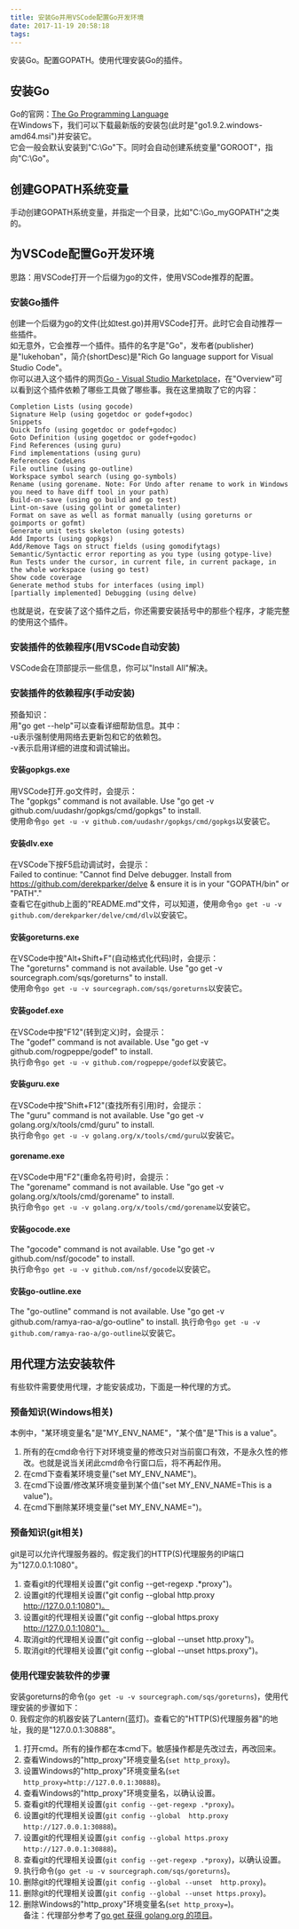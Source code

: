 ```yaml
---
title: 安装Go并用VSCode配置Go开发环境
date: 2017-11-19 20:58:18
tags:
---
```


安装Go。配置GOPATH。使用代理安装Go的插件。  

<!-- more -->

## 安装Go  
Go的官网：[The Go Programming Language](https://golang.org/)  
在Windows下，我们可以下载最新版的安装包(此时是"go1.9.2.windows-amd64.msi")并安装它。  
它会一般会默认安装到"C:\Go\"下。同时会自动创建系统变量"GOROOT"，指向"C:\Go\"。  

## 创建GOPATH系统变量  
手动创建GOPATH系统变量，并指定一个目录，比如"C:\Go_myGOPATH\"之类的。  

## 为VSCode配置Go开发环境  
思路：用VSCode打开一个后缀为go的文件，使用VSCode推荐的配置。  

### 安装Go插件  
创建一个后缀为go的文件(比如test.go)并用VSCode打开。此时它会自动推荐一些插件。  
如无意外，它会推荐一个插件。插件的名字是"Go"，发布者(publisher)是"lukehoban"，简介(shortDesc)是"Rich Go language support for Visual Studio Code"。  
你可以进入这个插件的网页[Go - Visual Studio Marketplace](https://marketplace.visualstudio.com/items?itemName=lukehoban.Go)，在"Overview"可以看到这个插件依赖了哪些工具做了哪些事。我在这里摘取了它的内容：  
```
Completion Lists (using gocode)
Signature Help (using gogetdoc or godef+godoc)
Snippets
Quick Info (using gogetdoc or godef+godoc)
Goto Definition (using gogetdoc or godef+godoc)
Find References (using guru)
Find implementations (using guru)
References CodeLens
File outline (using go-outline)
Workspace symbol search (using go-symbols)
Rename (using gorename. Note: For Undo after rename to work in Windows you need to have diff tool in your path)
Build-on-save (using go build and go test)
Lint-on-save (using golint or gometalinter)
Format on save as well as format manually (using goreturns or goimports or gofmt)
Generate unit tests skeleton (using gotests)
Add Imports (using gopkgs)
Add/Remove Tags on struct fields (using gomodifytags)
Semantic/Syntactic error reporting as you type (using gotype-live)
Run Tests under the cursor, in current file, in current package, in the whole workspace (using go test)
Show code coverage
Generate method stubs for interfaces (using impl)
[partially implemented] Debugging (using delve)
```
也就是说，在安装了这个插件之后，你还需要安装括号中的那些个程序，才能完整的使用这个插件。  

### 安装插件的依赖程序(用VSCode自动安装)  
VSCode会在顶部提示一些信息，你可以"Install All"解决。

### 安装插件的依赖程序(手动安装)  
预备知识：  
用"go get --help"可以查看详细帮助信息。其中：  
-u表示强制使用网络去更新包和它的依赖包。  
-v表示启用详细的进度和调试输出。  

#### 安装gopkgs.exe  
用VSCode打开.go文件时，会提示：  
The "gopkgs" command is not available. Use "go get -v github.com/uudashr/gopkgs/cmd/gopkgs" to install.  
使用命令`go get -u -v github.com/uudashr/gopkgs/cmd/gopkgs`以安装它。  

#### 安装dlv.exe  
在VSCode下按F5启动调试时，会提示：  
Failed to continue: "Cannot find Delve debugger. Install from https://github.com/derekparker/delve & ensure it is in your "GOPATH/bin" or "PATH"."  
查看它在github上面的"README.md"文件，可以知道，使用命令`go get -u -v github.com/derekparker/delve/cmd/dlv`以安装它。  

#### 安装goreturns.exe  
在VSCode中按"Alt+Shift+F"(自动格式化代码)时，会提示：  
The "goreturns" command is not available. Use "go get -v sourcegraph.com/sqs/goreturns" to install.  
使用命令`go get -u -v sourcegraph.com/sqs/goreturns`以安装它。  

#### 安装godef.exe  
在VSCode中按"F12"(转到定义)时，会提示：  
The "godef" command is not available. Use "go get -v github.com/rogpeppe/godef" to install.  
执行命令`go get -u -v github.com/rogpeppe/godef`以安装它。  

#### 安装guru.exe  
在VSCode中按"Shift+F12"(查找所有引用)时，会提示：  
The "guru" command is not available. Use "go get -v golang.org/x/tools/cmd/guru" to install.  
执行命令`go get -u -v golang.org/x/tools/cmd/guru`以安装它。  

#### gorename.exe  
在VSCode中用"F2"(重命名符号)时，会提示：  
The "gorename" command is not available. Use "go get -v golang.org/x/tools/cmd/gorename" to install.  
执行命令`go get -u -v golang.org/x/tools/cmd/gorename`以安装它。  

#### 安装gocode.exe  
The "gocode" command is not available. Use "go get -v github.com/nsf/gocode" to install.  
执行命令`go get -u -v github.com/nsf/gocode`以安装它。  

#### 安装go-outline.exe  
The "go-outline" command is not available. Use "go get -v github.com/ramya-rao-a/go-outline" to install.
执行命令`go get -u -v github.com/ramya-rao-a/go-outline`以安装它。  

## 用代理方法安装软件  
有些软件需要使用代理，才能安装成功，下面是一种代理的方式。  
### 预备知识(Windows相关)  
本例中，"某环境变量名"是"MY_ENV_NAME"，"某个值"是"This is a value"。  
1. 所有的在cmd命令行下对环境变量的修改只对当前窗口有效，不是永久性的修改。也就是说当关闭此cmd命令行窗口后，将不再起作用。  
2. 在cmd下查看某环境变量("set MY_ENV_NAME")。  
3. 在cmd下设置/修改某环境变量到某个值("set MY_ENV_NAME=This is a value")。  
4. 在cmd下删除某环境变量("set MY_ENV_NAME=")。  
### 预备知识(git相关)  
git是可以允许代理服务器的。假定我们的HTTP(S)代理服务的IP端口为"127.0.0.1:1080"。  
1. 查看git的代理相关设置("git config --get-regexp .*proxy")。  
2. 设置git的代理相关设置("git config --global  http.proxy http://127.0.0.1:1080")。  
3. 设置git的代理相关设置("git config --global https.proxy http://127.0.0.1:1080")。  
4. 取消git的代理相关设置("git config --global --unset  http.proxy")。  
5. 取消git的代理相关设置("git config --global --unset https.proxy")。  
### 使用代理安装软件的步骤  
安装goreturns的命令(`go get -u -v sourcegraph.com/sqs/goreturns`)，使用代理安装的步骤如下：  
0. 我假定你的机器安装了Lantern(蓝灯)。查看它的"HTTP(S)代理服务器"的地址，我的是"127.0.0.1:30888"。  
1. 打开cmd。所有的操作都在本cmd下。敏感操作都是先改过去，再改回来。  
2. 查看Windows的"http_proxy"环境变量名(`set http_proxy`)。  
3. 设置Windows的"http_proxy"环境变量名(`set http_proxy=http://127.0.0.1:30888`)。  
4. 查看Windows的"http_proxy"环境变量名，以确认设置。  
5. 查看git的代理相关设置(`git config --get-regexp .*proxy`)。  
6. 设置git的代理相关设置(`git config --global  http.proxy http://127.0.0.1:30888`)。  
7. 设置git的代理相关设置(`git config --global https.proxy http://127.0.0.1:30888`)。  
8. 查看git的代理相关设置(`git config --get-regexp .*proxy`)，以确认设置。  
8. 执行命令(`go get -u -v sourcegraph.com/sqs/goreturns`)。  
9.  删除git的代理相关设置(`git config --global --unset  http.proxy`)。  
10. 删除git的代理相关设置(`git config --global --unset https.proxy`)。  
11. 删除Windows的"http_proxy"环境变量名(`set http_proxy=`)。  
备注：代理部分参考了[go get 获得 golang.org 的项目](https://www.cnblogs.com/ghj1976/p/5087049.html)。  
